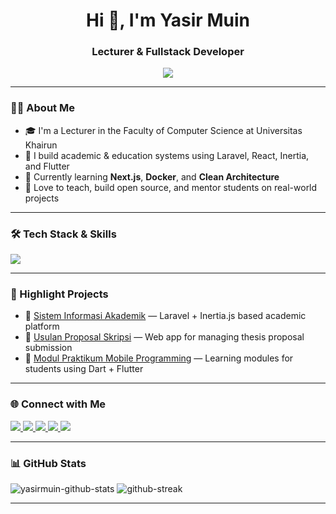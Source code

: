 <h1 align="center">Hi 👋, I'm Yasir Muin</h1>
<h3 align="center">Lecturer & Fullstack Developer</h3>

<p align="center">
  <img src="https://readme-typing-svg.herokuapp.com/?lines=Fullstack+Developer;Lecturer;Open+Source+Enthusiast;Lifelong+Learner&center=true&width=500&height=45">
</p>

---

### 🧑‍💻 About Me

- 🎓 I'm a Lecturer in the Faculty of Computer Science at Universitas Khairun  
- 💼 I build academic & education systems using Laravel, React, Inertia, and Flutter  
- 🌱 Currently learning **Next.js**, **Docker**, and **Clean Architecture**  
- 🚀 Love to teach, build open source, and mentor students on real-world projects  

---

### 🛠️ Tech Stack & Skills

<p align="left">
  <img src="https://skillicons.dev/icons?i=laravel,flutter,dart,js,ts,react,nextjs,vue,tailwind,nodejs,mysql,git,docker,vscode" />
</p>

---

### 📂 Highlight Projects

- 🔗 [Sistem Informasi Akademik](https://github.com/masjhancoook/sistem-informasi-akademik) — Laravel + Inertia.js based academic platform  
- 🔗 [Usulan Proposal Skripsi](https://github.com/masjhancoook/usulan-proposal) — Web app for managing thesis proposal submission  
- 🔗 [Modul Praktikum Mobile Programming](https://github.com/masjhancoook/flutter-modul) — Learning modules for students using Dart + Flutter  

---

### 🌐 Connect with Me

<p align="left">
  <a href="mailto:yasirmuin@unkhair.ac.id" target="_blank">
    <img src="https://img.shields.io/badge/Gmail-D14836?style=for-the-badge&logo=gmail&logoColor=white"/>
  </a>
  <a href="https://linkedin.com/in/yasirmuin" target="_blank">
    <img src="https://img.shields.io/badge/LinkedIn-0077B5?style=for-the-badge&logo=linkedin&logoColor=white"/>
  </a>
  <a href="https://masjhancoook.github.io/portfolio" target="_blank">
    <img src="https://img.shields.io/badge/Portfolio-000?style=for-the-badge&logo=github&logoColor=white"/>
  </a>
  <a href="https://yasirmuin.medium.com" target="_blank">
    <img src="https://img.shields.io/badge/Blog-Medium-12100E?style=for-the-badge&logo=medium&logoColor=white"/>
  </a>
  <a href="https://github.com/masjhancoook" target="_blank">
    <img src="https://img.shields.io/badge/GitHub-181717?style=for-the-badge&logo=github&logoColor=white"/>
  </a>
</p>

---

### 📊 GitHub Stats

<p align="left">
  <img src="https://github-readme-stats.vercel.app/api?username=masjhancoook&show_icons=true&theme=radical" alt="yasirmuin-github-stats" />
  <img src="https://github-readme-streak-stats.herokuapp.com/?user=masjhancoook&theme=radical" alt="github-streak" />
</p>

---

